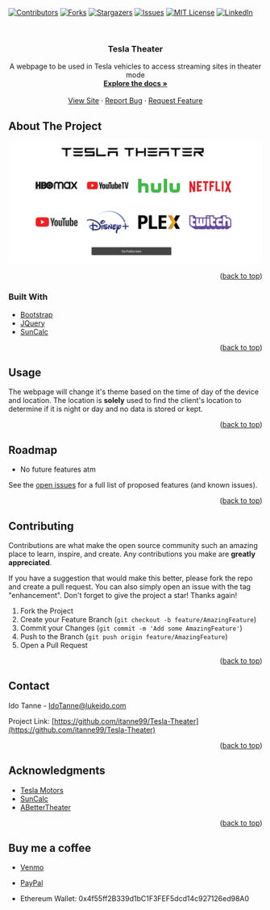 <div id="top"></div>
<!--
*** Thanks for checking out the Best-README-Template. If you have a suggestion
*** that would make this better, please fork the repo and create a pull request
*** or simply open an issue with the tag "enhancement".
*** Don't forget to give the project a star!
*** Thanks again! Now go create something AMAZING! :D
-->



<!-- PROJECT SHIELDS -->
<!--
*** I'm using markdown "reference style" links for readability.
*** Reference links are enclosed in brackets [ ] instead of parentheses ( ).
*** See the bottom of this document for the declaration of the reference variables
*** for contributors-url, forks-url, etc. This is an optional, concise syntax you may use.
*** https://www.markdownguide.org/basic-syntax/#reference-style-links
-->
[![Contributors][contributors-shield]][contributors-url]
[![Forks][forks-shield]][forks-url]
[![Stargazers][stars-shield]][stars-url]
[![Issues][issues-shield]][issues-url]
[![MIT License][license-shield]][license-url]
[![LinkedIn][linkedin-shield]][linkedin-url]



<!-- PROJECT LOGO -->
<br />
<div align="center">
<h3 align="center">Tesla Theater</h3>

  <p align="center">
    A webpage to be used in Tesla vehicles to access streaming sites in theater mode
    <br />
    <a href="https://github.com/itanne99/Tesla-Theater"><strong>Explore the docs »</strong></a>
    <br />
    <br />
    <a href="https://tesla.lukeido.com">View Site</a>
    ·
    <a href="https://github.com/itanne99/Tesla-Theater/issues">Report Bug</a>
    ·
    <a href="https://github.com/itanne99/Tesla-Theater/issues">Request Feature</a>
  </p>
</div>

<!-- ABOUT THE PROJECT -->
## About The Project

[![Screenshot of the webpage][product-screenshot]](https://tesla.lukeido.com)

<p align="right">(<a href="#top">back to top</a>)</p>



### Built With

* [Bootstrap](https://getbootstrap.com)
* [JQuery](https://jquery.com)
* [SunCalc](https://github.com/mourner/suncalc)

<p align="right">(<a href="#top">back to top</a>)</p>

<!-- USAGE EXAMPLES -->
## Usage
The webpage will change it's theme based on the time of day of the device and location. The location is <strong>solely</strong> used to find the client's location to determine if it is night or day and no data is stored or kept.

<p align="right">(<a href="#top">back to top</a>)</p>



<!-- ROADMAP -->
## Roadmap

- No future features atm

See the [open issues](https://github.com/itanne99/Tesla-Theater/issues) for a full list of proposed features (and known issues).

<p align="right">(<a href="#top">back to top</a>)</p>



<!-- CONTRIBUTING -->
## Contributing

Contributions are what make the open source community such an amazing place to learn, inspire, and create. Any contributions you make are **greatly appreciated**.

If you have a suggestion that would make this better, please fork the repo and create a pull request. You can also simply open an issue with the tag "enhancement".
Don't forget to give the project a star! Thanks again!

1. Fork the Project
2. Create your Feature Branch (`git checkout -b feature/AmazingFeature`)
3. Commit your Changes (`git commit -m 'Add some AmazingFeature'`)
4. Push to the Branch (`git push origin feature/AmazingFeature`)
5. Open a Pull Request

<p align="right">(<a href="#top">back to top</a>)</p>

<!-- CONTACT -->
## Contact

Ido Tanne - IdoTanne@lukeido.com

Project Link: [https://github.com/itanne99/Tesla-Theater](https://github.com/itanne99/Tesla-Theater)

<p align="right">(<a href="#top">back to top</a>)</p>



<!-- ACKNOWLEDGMENTS -->
## Acknowledgments

* [Tesla Motors](https://www.tesla.com/)
* [SunCalc](https://github.com/mourner/suncalc)
* [ABetterTheater](https://abettertheater.com/)

<p align="right">(<a href="#top">back to top</a>)</p>

## Buy me a coffee
- [Venmo](https://account.venmo.com/u/Ido-Tanne)

- [PayPal](https://www.paypal.com/paypalme/IdoTanne)

- Ethereum Wallet: 0x4f55ff2B339d1bC1F3FEF5dcd14c927126ed98A0



<!-- MARKDOWN LINKS & IMAGES -->
<!-- https://www.markdownguide.org/basic-syntax/#reference-style-links -->
[contributors-shield]: https://img.shields.io/github/contributors/itanne99/Tesla-Theater.svg?style=for-the-badge
[contributors-url]: https://github.com/itanne99/Tesla-Theater/graphs/contributors
[forks-shield]: https://img.shields.io/github/forks/itanne99/Tesla-Theater.svg?style=for-the-badge
[forks-url]: https://github.com/itanne99/Tesla-Theater/network/members
[stars-shield]: https://img.shields.io/github/stars/itanne99/Tesla-Theater.svg?style=for-the-badge
[stars-url]: https://github.com/itanne99/Tesla-Theater/stargazers
[issues-shield]: https://img.shields.io/github/issues/itanne99/Tesla-Theater.svg?style=for-the-badge
[issues-url]: https://github.com/itanne99/Tesla-Theater/issues
[license-shield]: https://img.shields.io/github/license/itanne99/Tesla-Theater.svg?style=for-the-badge
[license-url]: https://github.com/itanne99/Tesla-Theater/blob/master/LICENSE.txt
[linkedin-shield]: https://img.shields.io/badge/-LinkedIn-black.svg?style=for-the-badge&logo=linkedin&colorB=555
[linkedin-url]: https://linkedin.com/in/linkedin_username
[product-screenshot]: imgs/screenshots/webpage.png
